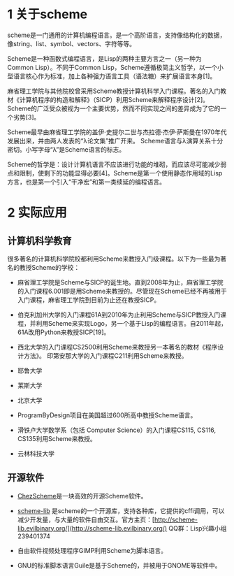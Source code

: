 # 1 关于scheme
scheme是一门通用的计算机编程语言。是一个高阶语言，支持像结构化的数据，像string、list、symbol、vectors、字符等等。

Scheme是一种函数式编程语言，是Lisp的两种主要方言之一（另一种为Common Lisp）。不同于Common Lisp，Scheme遵循极简主义哲学，以一个小型语言核心作为标准，加上各种强力语言工具（语法糖）来扩展语言本身[1]。

麻省理工学院与其他院校曾采用Scheme教授计算机科学入门课程。著名的入门教材《计算机程序的构造和解释》（SICP）利用Scheme来解释程序设计[2]。Scheme的广泛受众被视为一个主要优势，然而不同实现之间的差异成为了它的一个劣势[3]。

Scheme最早由麻省理工学院的盖伊·史提尔二世与杰拉德·杰伊·萨斯曼在1970年代发展出来，并由两人发表的“λ论文集”推广开来。 Scheme语言与λ演算关系十分密切。小写字母“λ”是Scheme语言的标志。

Scheme的哲学是：设计计算机语言不应该进行功能的堆砌，而应该尽可能减少弱点和限制，使剩下的功能显得必要[4]。Scheme是第一个使用静态作用域的Lisp方言，也是第一个引入“干净宏”和第一类续延的编程语言。


# 2 实际应用
## 计算机科学教育
很多著名的计算机科学院校都利用Scheme来教授入门级课程。以下为一些最为著名的教授Scheme的学校：

* 麻省理工学院是Scheme与SICP的诞生地。直到2008年为止，麻省理工学院的入门课程6.001即是用Scheme来教授的。尽管现在Scheme已经不再被用于入门课程，麻省理工学院到目前为止还在教授SICP。

* 伯克利加州大学的入门课程61A到2010年为止利用Scheme与SICP教授入门课程，并利用Scheme来实现Logo，另一个基于Lisp的编程语言。自2011年起，61A改用Python来教授SICP[19]。

* 西北大学的入门课程CS2500利用Scheme来教授另一本著名的教材《程序设计方法》。
印第安那大学的入门课程C211利用Scheme来教授。
* 耶鲁大学
* 莱斯大学
* 北京大学
* ProgramByDesign项目在美国超过600所高中教授Scheme语言。
* 滑铁卢大学数学系（包括 Computer Science）的入门课程CS115, CS116, CS135利用Scheme来教授。
* 云林科技大学
 
## 开源软件
* [ChezScheme](https://github.com/cisco/ChezScheme)是一块高效的开源Scheme软件。

* [scheme-lib](https://github.com/evilbinary/scheme-lib) 是scheme的一个开源库，支持各种库，它提供的cffi调用，可以减少开发量，与大量的软件自由交互。官方主页：[http://scheme-lib.evilbinary.org/](http://scheme-lib.evilbinary.org/)
QQ群：Lisp兴趣小组239401374

* 自由软件视频处理程序GIMP利用Scheme为脚本语言。

* GNU的标准脚本语言Guile是基于Scheme的，并被用于GNOME等软件中。


